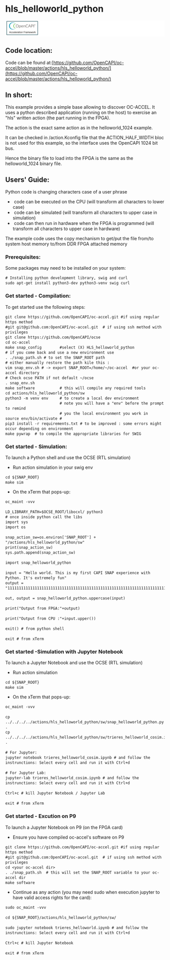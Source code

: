 # hls_helloworld_python
![oc-accel-bar](../pictures/oc-accel-bar.png)

## Code location:

Code can be found at:[https://github.com/OpenCAPI/oc-accel/blob/master/actions/hls_helloworld_python/](https://github.com/OpenCAPI/oc-accel/blob/master/actions/hls_helloworld_python/) 

## In short:

This example provides a simple base allowing to discover OC-ACCEL. It uses a python described application (running on the host) to exercise an "hls" written action (the part running in the FPGA).

The action is the exact same action as in the helloworld_1024 example.

It can be checked in /action.Kconfig file that the ACTION_HALF_WIDTH bloc is not used for this example, so the interface uses the OpenCAPI 1024 bit bus.

Hence the binary file to load into the FPGA is the same as the helloworld_1024 binary file.

## Users' Guide:

Python code is changing characters case of a user phrase

- ​	code can be executed on the CPU (will transform all characters to lower case)
- ​    code can be simulated (will transform all characters to upper case in simulation)
- ​    code can then run in hardware when the FPGA is programmed (will transform all characters to upper case in hardware)

The example code uses the copy mechanism to get/put the file from/to system host memory to/from DDR FPGA attached memory

### Prerequisites:

Some packages may need to be installed on your system:

```
# Installing python development library, swig and curl
sudo apt-get install python3-dev python3-venv swig curl
```

### Get started - Compilation:

To get started use the following steps:

```
git clone https://github.com/OpenCAPI/oc-accel.git #if using regular https method
#git git@github.com:OpenCAPI/oc-accel.git  # if using ssh method with privileges
git clone https://github.com/OpenCAPI/ocse
cd oc-accel
make snap_config        #select (X) HLS_helloworld_python 
# if you come back and use a new environment use 
. ./snap_path.sh # to set the SNAP_ROOT path
# either manually restore the path kile this :
vim snap_env.sh # -> export SNAP_ROOT=/home/~/oc-accel  #or your oc-accel directory
# Check ocse PATH if not default ~/ocse
. snap_env.sh
make software           # this will compile any required tools
cd actions/hls_helloworld_python/sw
python3 -m venv env     # to create a local dev environment
                        # note you will have a "env" before the prompt to remind
                        # you the local environment you work in
source env/bin/activate # 
pip3 install -r requirements.txt # to be improved : some errors might occur depending on environment
make pywrap  # to compile the appropriate libraries for SWIG
```

### Get started - Simulation:

To launch a Python shell and use the OCSE (RTL simulation)

- Run action simulation in your swig env

```
cd ${SNAP_ROOT}
make sim 
```

- On the xTerm that pops-up:

```
oc_maint -vvv

LD_LIBRARY_PATH=$OCSE_ROOT/libocxl/ python3
# once inside python call the libs
import sys
import os

snap_action_sw=os.environ['SNAP_ROOT'] + "/actions/hls_helloworld_python/sw"
print(snap_action_sw)
sys.path.append(snap_action_sw)

import snap_helloworld_python
 
input = "Hello world. This is my first CAPI SNAP experience with Python. It's extremely fun"
output = "11111111111111111111111111111111111111111111111111111111111111111111111111111111111111"

out, output = snap_helloworld_python.uppercase(input)

print("Output from FPGA:"+output)

print("Output from CPU :"+input.upper())

exit() # from python shell

exit # from xTerm
```

### 

### Get started -Simulation with Jupyter Notebook

To launch a Jupyter Notebook and use the OCSE (RTL simulation)

- Run action simulation

```
cd ${SNAP_ROOT}
make sim 
```

- On the xTerm that pops-up:

```
oc_maint -vvv

cp ../../../../actions/hls_helloworld_python/sw/snap_helloworld_python.py .
cp ../../../../actions/hls_helloworld_python/sw/trieres_helloworld_cosim.ipynb .

# For Jupyter:
jupyter notebook trieres_helloworld_cosim.ipynb # and follow the instrunctions: Select every cell and run it with Ctrl+d

# For Jupyter Lab:
jupyter-lab trieres_helloworld_cosim.ipynb # and follow the instrunctions: Select every cell and run it with Ctrl+d

Ctrl+c # kill Jupyter Notebook / Jupyter Lab

exit # from xTerm
```

### 

### Get started - Excution on P9

To launch a Jupyter Notebook on P9 (on the FPGA card)

- Ensure you have compiled oc-accel's software on P9

```
git clone https://github.com/OpenCAPI/oc-accel.git #if using regular https method
#git git@github.com:OpenCAPI/oc-accel.git  # if using ssh method with privileges
cd <your oc-accel dir>
. ./snap_path.sh  # this will set the SNAP_ROOT variable to your oc-accel dir
make software
```

- Continue as any action (you may need sudo when execution jupyter to have valid access rights for the card):

```
sudo oc_maint -vvv

cd ${SNAP_ROOT}/actions/hls_helloworld_python/sw/

sudo jupyter notebook trieres_helloworld.ipynb # and follow the instrunctions: Select every cell and run it with Ctrl+d

Ctrl+c # kill Jupyter Notebook

exit # from xTerm
```